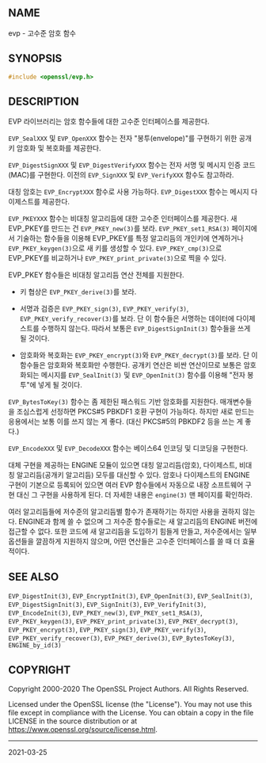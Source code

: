 ## NAME

evp - 고수준 암호 함수

## SYNOPSIS

```c
#include <openssl/evp.h>
```

## DESCRIPTION

EVP 라이브러리는 암호 함수들에 대한 고수준 인터페이스를 제공한다.

`EVP_SealXXX` 및 `EVP_OpenXXX` 함수는 전자 "봉투(envelope)"를 구현하기 위한 공개키 암호화 및 복호화를 제공한다.

`EVP_DigestSignXXX` 및 `EVP_DigestVerifyXXX` 함수는 전자 서명 및 메시지 인증 코드(MAC)를 구현한다. 이전의 `EVP_SignXXX` 및 `EVP_VerifyXXX` 함수도 참고하라.

대칭 암호는 `EVP_EncryptXXX` 함수로 사용 가능하다. `EVP_DigestXXX` 함수는 메시지 다이제스트를 제공한다.

`EVP_PKEYXXX` 함수는 비대칭 알고리듬에 대한 고수준 인터페이스를 제공한다. 새 EVP_PKEY를 만드는 건 `EVP_PKEY_new(3)`를 보라. `EVP_PKEY_set1_RSA(3)` 페이지에서 기술하는 함수들을 이용해 EVP_PKEY를 특정 알고리듬의 개인키에 연계하거나 `EVP_PKEY_keygen(3)`으로 새 키를 생성할 수 있다. `EVP_PKEY_cmp(3)`으로 EVP_PKEY를 비교하거나 `EVP_PKEY_print_private(3)`으로 찍을 수 있다.

EVP_PKEY 함수들은 비대칭 알고리듬 연산 전체를 지원한다.

* 키 협상은 `EVP_PKEY_derive(3)`를 보라.

* 서명과 검증은 `EVP_PKEY_sign(3)`, `EVP_PKEY_verify(3)`, `EVP_PKEY_verify_recover(3)`를 보라. 단 이 함수들은 서명하는 데이터에 다이제스트를 수행하지 않는다. 따라서 보통은 `EVP_DigestSignInit(3)` 함수들을 쓰게 될 것이다.

* 암호화와 복호화는 `EVP_PKEY_encrypt(3)`와 `EVP_PKEY_decrypt(3)`를 보라. 단 이 함수들은 암호화와 복호화만 수행한다. 공개키 연산은 비싼 연산이므로 보통은 암호화되는 메시지를 `EVP_SealInit(3)` 및 `EVP_OpenInit(3)` 함수를 이용해 "전자 봉투"에 넣게 될 것이다.

`EVP_BytesToKey(3)` 함수는 좀 제한된 패스워드 기반 암호화를 지원한다. 매개변수들을 조심스럽게 선정하면 PKCS#5 PBKDF1 호환 구현이 가능하다. 하지만 새로 만드는 응용에서는 보통 이를 쓰지 않는 게 좋다. (대신 PKCS#5의 PBKDF2 등을 쓰는 게 좋다.)

`EVP_EncodeXXX` 및 `EVP_DecodeXXX` 함수는 베이스64 인코딩 및 디코딩을 구현한다.

대체 구현을 제공하는 ENGINE 모듈이 있으면 대칭 알고리듬(암호), 다이제스트, 비대칭 알고리듬(공개키 알고리듬) 모두를 대신할 수 있다. 암호나 다이제스트의 ENGINE 구현이 기본으로 등록되어 있으면 여러 EVP 함수들에서 자동으로 내장 소프트웨어 구현 대신 그 구현을 사용하게 된다. 더 자세한 내용은 `engine(3)` 맨 페이지를 확인하라.

여러 알고리듬들에 저수준의 알고리듬별 함수가 존재하기는 하지만 사용을 권하지 않는다. ENGINE과 함께 쓸 수 없으며 그 저수준 함수들로는 새 알고리듬의 ENGINE 버전에 접근할 수 없다. 또한 코드에 새 알고리듬을 도입하기 힘들게 만들고, 저수준에서는 일부 옵션들을 깔끔하게 지원하지 않으며, 어떤 연산들은 고수준 인터페이스를 쓸 때 더 효율적이다.

## SEE ALSO

`EVP_DigestInit(3)`, `EVP_EncryptInit(3)`, `EVP_OpenInit(3)`, `EVP_SealInit(3)`, `EVP_DigestSignInit(3)`, `EVP_SignInit(3)`, `EVP_VerifyInit(3)`, `EVP_EncodeInit(3)`, `EVP_PKEY_new(3)`, `EVP_PKEY_set1_RSA(3)`, `EVP_PKEY_keygen(3)`, `EVP_PKEY_print_private(3)`, `EVP_PKEY_decrypt(3)`, `EVP_PKEY_encrypt(3)`, `EVP_PKEY_sign(3)`, `EVP_PKEY_verify(3)`, `EVP_PKEY_verify_recover(3)`, `EVP_PKEY_derive(3)`, `EVP_BytesToKey(3)`, `ENGINE_by_id(3)`

## COPYRIGHT

Copyright 2000-2020 The OpenSSL Project Authors. All Rights Reserved.

Licensed under the OpenSSL license (the "License").  You may not use this file except in compliance with the License.  You can obtain a copy in the file LICENSE in the source distribution or at <https://www.openssl.org/source/license.html>.

----

2021-03-25
